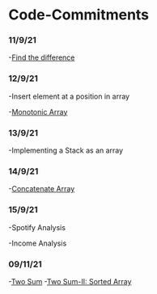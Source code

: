 # Code-Commitments
### 11/9/21
-[Find the difference](https://leetcode.com/problems/find-the-difference/)
### 12/9/21
-Insert element at a position in array

-[Monotonic Array](https://leetcode.com/problems/monotonic-array/submissions/)
### 13/9/21
-Implementing a Stack as an array
### 14/9/21
-[Concatenate Array](https://leetcode.com/problems/concatenation-of-array/submissions/)
### 15/9/21
-Spotify Analysis

-Income Analysis
### 09/11/21
-[Two Sum](https://leetcode.com/problems/two-sum/)
-[Two Sum-II: Sorted Array](https://leetcode.com/problems/two-sum-ii-input-array-is-sorted/submissions/)

